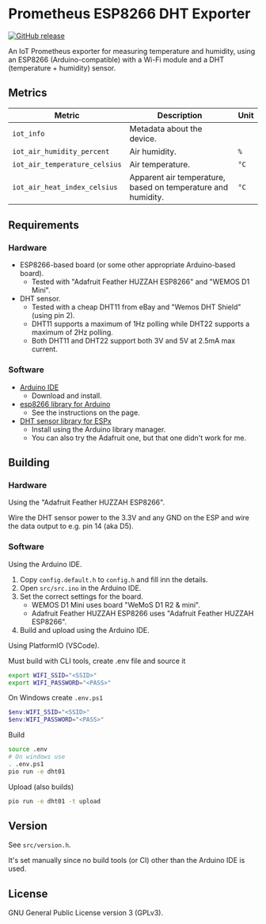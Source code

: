 # Prometheus ESP8266 DHT Exporter

[![GitHub release](https://img.shields.io/github/v/release/HON95/prometheus-esp8266-dht-exporter?label=Version)](https://github.com/HON95/prometheus-esp8266-dht-exporter/releases)

An IoT Prometheus exporter for measuring temperature and humidity, using an ESP8266 (Arduino-compatible) with a Wi-Fi module and a DHT (temperature + humidity) sensor.

## Metrics

| Metric | Description | Unit |
| - | - | - |
| `iot_info` | Metadata about the device. | |
| `iot_air_humidity_percent` | Air humidity. | `%` |
| `iot_air_temperature_celsius` | Air temperature. | `°C` |
| `iot_air_heat_index_celsius` | Apparent air temperature, based on temperature and humidity. | `°C` |

## Requirements

### Hardware

- ESP8266-based board (or some other appropriate Arduino-based board).
    - Tested with "Adafruit Feather HUZZAH ESP8266" and "WEMOS D1 Mini".
- DHT sensor.
    - Tested with a cheap DHT11 from eBay and "Wemos DHT Shield" (using pin 2).
    - DHT11 supports a maximum of 1Hz polling while DHT22 supports a maximum of 2Hz polling.
    - Both DHT11 and DHT22 support both 3V and 5V at 2.5mA max current.

### Software

- [Arduino IDE](https://www.arduino.cc/en/Main/Software)
    - Download and install.
- [esp8266 library for Arduino](https://github.com/esp8266/Arduino#installing-with-boards-manager)
    - See the instructions on the page.
- [DHT sensor library for ESPx](https://github.com/beegee-tokyo/DHTesp)
    - Install using the Arduino library manager.
    - You can also try the Adafruit one, but that one didn't work for me.

## Building

### Hardware

Using the "Adafruit Feather HUZZAH ESP8266".

Wire the DHT sensor power to the 3.3V and any GND on the ESP and wire the data output to e.g. pin 14 (aka D5).

### Software

Using the Arduino IDE.

1. Copy `config.default.h` to `config.h` and fill inn the details.
1. Open `src/src.ino` in the Arduino IDE.
1. Set the correct settings for the board.
    - WEMOS D1 Mini uses board "WeMoS D1 R2 & mini".
    - Adafruit Feather HUZZAH ESP8266 uses "Adafruit Feather HUZZAH ESP8266".
1. Build and upload using the Arduino IDE.

Using PlatformIO (VSCode).

Must build with CLI tools, create .env file and source it
```sh
export WIFI_SSID="<SSID>"
export WIFI_PASSWORD="<PASS>"
```

On Windows create `.env.ps1`
```powershell
$env:WIFI_SSID="<SSID>"
$env:WIFI_PASSWORD="<PASS>"
```

Build

```sh
source .env
# On windows use 
. .env.ps1
pio run -e dht01
```

Upload (also builds)

```sh
pio run -e dht01 -t upload
```

## Version

See `src/version.h`.

It's set manually since no build tools (or CI) other than the Arduino IDE is used.

## License

GNU General Public License version 3 (GPLv3).
